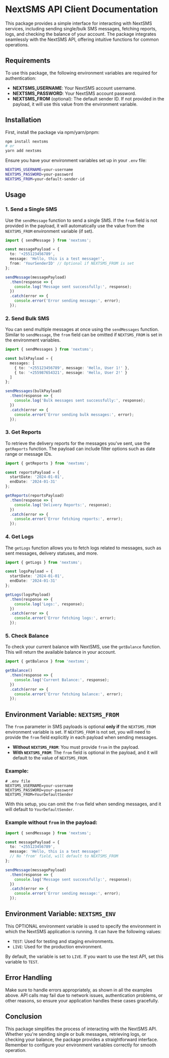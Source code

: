 # NextSMS API Client Documentation

This package provides a simple interface for interacting with NextSMS services, including sending single/bulk SMS messages, fetching reports, logs, and checking the balance of your account. The package integrates seamlessly with the NextSMS API, offering intuitive functions for common operations.

## Requirements

To use this package, the following environment variables are required for authentication:

- **NEXTSMS_USERNAME**: Your NextSMS account username.
- **NEXTSMS_PASSWORD**: Your NextSMS account password.
- **NEXTSMS_FROM** (optional): The default sender ID. If not provided in the payload, it will use this value from the environment variable.

## Installation

First, install the package via npm/yarn/pnpm:

```bash
npm install nextsms
# or
yarn add nextsms
```

Ensure you have your environment variables set up in your `.env` file:

```bash
NEXTSMS_USERNAME=your-username
NEXTSMS_PASSWORD=your-password
NEXTSMS_FROM=your-default-sender-id
```

## Usage

### 1. Send a Single SMS

Use the `sendMessage` function to send a single SMS. If the `from` field is not provided in the payload, it will automatically use the value from the `NEXTSMS_FROM` environment variable (if set).

```typescript
import { sendMessage } from 'nextsms';

const messagePayload = {
  to: '+255123456789',
  message: 'Hello, this is a test message!',
  from: 'YourSenderID' // Optional if NEXTSMS_FROM is set
};

sendMessage(messagePayload)
  .then(response => {
    console.log('Message sent successfully:', response);
  })
  .catch(error => {
    console.error('Error sending message:', error);
  });
```

### 2. Send Bulk SMS

You can send multiple messages at once using the `sendMessages` function. Similar to `sendMessage`, the `from` field can be omitted if `NEXTSMS_FROM` is set in the environment variables.

```typescript
import { sendMessages } from 'nextsms';

const bulkPayload = {
  messages: [
    { to: '+255123456789', message: 'Hello, User 1!' },
    { to: '+255987654321', message: 'Hello, User 2!' }
  ]
};

sendMessages(bulkPayload)
  .then(response => {
    console.log('Bulk messages sent successfully:', response);
  })
  .catch(error => {
    console.error('Error sending bulk messages:', error);
  });
```

### 3. Get Reports

To retrieve the delivery reports for the messages you've sent, use the `getReports` function. The payload can include filter options such as date range or message IDs.

```typescript
import { getReports } from 'nextsms';

const reportsPayload = {
  startDate: '2024-01-01',
  endDate: '2024-01-31'
};

getReports(reportsPayload)
  .then(response => {
    console.log('Delivery Reports:', response);
  })
  .catch(error => {
    console.error('Error fetching reports:', error);
  });
```

### 4. Get Logs

The `getLogs` function allows you to fetch logs related to messages, such as sent messages, delivery statuses, and more.

```typescript
import { getLogs } from 'nextsms';

const logsPayload = {
  startDate: '2024-01-01',
  endDate: '2024-01-31'
};

getLogs(logsPayload)
  .then(response => {
    console.log('Logs:', response);
  })
  .catch(error => {
    console.error('Error fetching logs:', error);
  });
```

### 5. Check Balance

To check your current balance with NextSMS, use the `getBalance` function. This will return the available balance in your account.

```typescript
import { getBalance } from 'nextsms';

getBalance()
  .then(response => {
    console.log('Current Balance:', response);
  })
  .catch(error => {
    console.error('Error fetching balance:', error);
  });
```

## Environment Variable: `NEXTSMS_FROM`

The `from` parameter in SMS payloads is optional **only if** the `NEXTSMS_FROM` environment variable is set. If `NEXTSMS_FROM` is not set, you will need to provide the `from` field explicitly in each payload when sending messages.

- **Without `NEXTSMS_FROM`**: You must provide `from` in the payload.
- **With `NEXTSMS_FROM`**: The `from` field is optional in the payload, and it will default to the value of `NEXTSMS_FROM`.

### Example:

```env
# .env file
NEXTSMS_USERNAME=your-username
NEXTSMS_PASSWORD=your-password
NEXTSMS_FROM=YourDefaultSender
```

With this setup, you can omit the `from` field when sending messages, and it will default to `YourDefaultSender`.

### Example without `from` in the payload:

```typescript
import { sendMessage } from 'nextsms';

const messagePayload = {
  to: '+255123456789',
  message: 'Hello, this is a test message!'
  // No 'from' field, will default to NEXTSMS_FROM
};

sendMessage(messagePayload)
  .then(response => {
    console.log('Message sent successfully:', response);
  })
  .catch(error => {
    console.error('Error sending message:', error);
  });
```

## Environment Variable: `NEXTSMS_ENV`

This OPTIONAL environment variable is used to specify the environment in which the NextSMS application is running. It can have the following values:

- `TEST`: Used for testing and staging environments.
- `LIVE`: Used for the production environment.

By default, the variable is set to `LIVE`. If you want to use the test API, set this variable to `TEST`.


## Error Handling

Make sure to handle errors appropriately, as shown in all the examples above. API calls may fail due to network issues, authentication problems, or other reasons, so ensure your application handles these cases gracefully.

## Conclusion

This package simplifies the process of interacting with the NextSMS API. Whether you're sending single or bulk messages, retrieving logs, or checking your balance, the package provides a straightforward interface. Remember to configure your environment variables correctly for smooth operation.